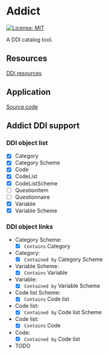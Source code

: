 # Addict

[![License: MIT](https://img.shields.io/badge/License-MIT-blue.svg)](https://opensource.org/licenses/MIT)

A DDI catalog tool.

## Resources

[DDI resources](./resources/README.md)

## Application

[Source code](./app/README.md)

## Addict DDI support

### DDI object list

- [x] Category
- [x] Category Scheme
- [X] Code
- [X] CodeList
- [X] CodeListScheme
- [ ] QuestionItem
- [ ] Questionnaire
- [x] Variable
- [x] Variable Scheme

### DDI object links

- Category Scheme:
    - [x] `Contains` Category
- Category:
    - [x] `Contained by` Category Scheme
- Variable Scheme:
    - [x] `Contains` Variable
- Variable:
    - [x] `Contained by` Variable Scheme
- Code list Scheme:
    - [x] `Contains` Code list
- Code list:
    - [x] `Contained by` Code list Scheme
- Code list:
    - [x] `Contains` Code
- Code:
    - [x] `Contained by` Code list
- TODO